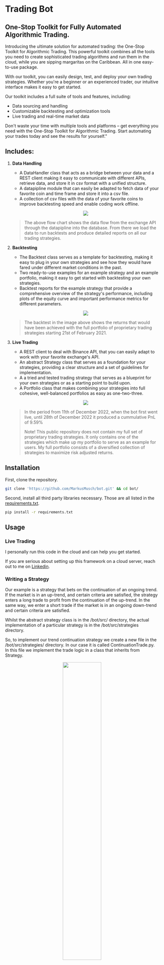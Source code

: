 
# Trading Bot

## One-Stop Toolkit for Fully Automated Algorithmic Trading.

Introducing the ultimate solution for automated trading: the One-Stop Toolkit for Algorithmic Trading. This powerful toolkit combines all the tools you need to create sophisticated trading algorithms and run them in the cloud, while you are sipping margaritas on the Caribbean. All in one easy-to-use package.

With our toolkit, you can easily design, test, and deploy your own trading strategies. Whether you're a beginner or an experienced trader, our intuitive interface makes it easy to get started.

Our toolkit includes a full suite of tools and features, including:

* Data sourcing and handling
* Customizable backtesting and optimization tools
* Live trading and real-time market data

Don't waste your time with multiple tools and platforms – get everything you need with the One-Stop Toolkit for Algorithmic Trading. Start automating your trades today and see the results for yourself."

## Includes:

1. **Data Handling**

	* A DataHandler class that acts as a bridge between your data and a REST client making it easy to communicate with different APIs, retrieve data, and store it in csv format with a unified structure.
    * A datapipline module that can easily be adapted to fetch data of your favorite coin and time frame and store it into a csv file.
	* A collection of csv files with the data of your favorite coins to improve backtesting speed and enable coding work offline.

	<p align="center">
	<img src="https://github.com/MarkusMusch/bot/blob/main/images/backtest_flowchart.png" />
	</p>

    > The above flow chart shows the data flow from the exchange API through the datapipline into the database. From there we load the data to run backtests and produce detailed reports on all our trading strategies.

2. **Backtesting**

	* The Backtest class serves as a template for backtesting, making it easy to plug in your own strategies and see how they would have fared under different market conditions in the past.
	* Two ready-to-use examples for an example strategy and an example portfolio, making it easy to get started with backtesting your own strategies.
	* Backtest reports for the example strategy that provide a comprehensive overview of the strategy's performance, including plots of the equity curve and important performance metrics for different parameters.

	<p align="center">
	<img src="https://github.com/MarkusMusch/bot/blob/main/images/equity_curve.png" />
	</p>

    > The backtest in the image above shows the returns that would have been achieved with the full portfolio of proprietary trading strategies starting 21st of February 2021.

3. **Live Trading**

	* A REST client to deal with Binance API, that you can easily adapt to work with your favorite exchange's API.
	* An abstract Strategy class that serves as a foundation for your strategies, providing a clear structure and a set of guidelines for implementation.
	* A a tried and tested trading strategy that serves as a blueprint for your own strategies or as a starting point to build upon.
	* A Portfolio class that makes combining your strategies into full cohesive, well-balanced portfolios as easy as one-two-three.

	<p align="center">
	<img src="https://github.com/MarkusMusch/bot/blob/main/images/pnl.jpeg" />
	</p>

    > In the period from 11th of December 2022, when the bot first went live, until 28th of December 2022 it produced a cummulative PnL of 9.59%
    >
    > Note! This public repository does not contain my full set of proprietary trading strategies. It only contains one of the strategies which make up my portfolio to serve as an example for users. My full portfolio consists of a diversified collection of strategies to maximize risk adjusted returns.

## Installation

First, clone the repository.

 ```bash
 git clone 'https://github.com/MarkusMusch/bot.git' && cd bot/
 ```
 
 Second, install all third party libraries necessary. Those are all listed in the [requirements.txt](requirements.txt).

 ```bash
 pip install -r requirements.txt
 ```

## Usage

### Live Trading

I personally run this code in the cloud and can help you get started.

If you are serious about setting up this framework on a cloud server, reach out to me on [Linkedin](https://www.linkedin.com/in/dr-markus-musch-b504a21b7/).

### Writing a Strategy

Our example is a strategy that bets on the continuation of an ongoing trend. If the market is in an up-trend, and certain criteria are satisfied, the strategy enters a long trade to profit from the continuation of the up-trend. In the same way, we enter a short trade if the market is in an ongoing down-trend and certain criteria are satisfied.

Whilst the abstract strategy class is in the /bot/src/ directory, the actual implementation of a particular strategy is in the /bot/src/strategies directory. 

So, to implement our trend continuation strategy we create a new file in the /bot/src/strategies/ directory. In our case it is called ContinuationTrade.py. In this file we implement the trade logic in a class that inherits from Strategy.

<p align="center">
  <img src="https://github.com/MarkusMusch/bot/blob/main/images/strategy_inheritance.png"
  width=50%>
</p>

The Strategy base class has a total of eight abstract methods that we have to implement in our child class.

The ```next_candle_init``` and ```next_candle_live``` methods give an interface for our backtest and live trading modules to distinguish between the two.

If we are initializing a strategy for live trading, we call the ```next_candle_init``` method. 


```Python
def  next_candle_init(self, row: pd.Series) -> None:
	"""Initializes the strategy by iterating through historical data
	without executing trades.

	Parameters
	----------
	row : pd.Series
	Row of historical data.
	"""

	self._setup_trade(row)
```


This method only calls the ```setup_trade``` methods.

The ```setup_trade``` method checks if a trade set up has been triggered with the recent candle, and if yes, sets the trigger flag for a long or a short set up to ```True```.

If we are not trading live, we record the current equity in every step to evaluate the equity curve later on. If we are trading live we skip this step.

If we are trading live, we call the ```next_candle_live``` method.



```Python
def  next_candle_live(self, row: pd.Series) -> None:
"""Checks for valid trade set ups with new live data and execute live
trades.

Parameters
----------
row : pd.Series
Row of live data.
"""

self._execute_trade(row)
self._setup_trade(row)
```


This method calls both the ```execute_trade``` method to generate live signals, and the ```setup_trade``` method to detect new set ups.

The ```execute_trade``` method checks if a new trigger has been set or if there is an existing position and calls the ```entry_long```, ```entry_short```, ```exit_long```, or ```exit_short``` method respectively.

If ```entry_long``` or ```entry_short``` is being called some more conditions such as a sufficient reward/risk ratio are being checked. If those conditions are satisfied a trade is being entered on exchange via our RESTClient object.

If ```exit_long``` or ```exit_short``` is being called the current trade is being closed on exchange via our RESTClient object.


<p align="center">
<img src="https://github.com/MarkusMusch/bot/blob/main/images/strategy_control_flow.png" />
</p>


### Assembling a Full Portfolio for Live Trading
To assemble your portfolio, define your tradable assets in Assets.py. Import them into the live.py module like this:

```Python
from  src.Assets  import  btc_cont_live, eth_cont_live, sol_cont_live, \
						  doge_cont_live
```

and define the markets you want to trade in the main function

```Python
if  __name__ == '__main__':

	markets = [btc_cont_live, eth_cont_live, sol_cont_live, doge_cont_live]

	portfolio = initialize_portfolio(markets, live=True)

	trade(portfolio)
```

### Writing Backtests: Single Strategies and Full Portfolios

#### Single Strategy Backtest
To set up a new backtest for an individual strategy, you will create a new .py file in the /bot/back_tests/ directory with the name of your backtest.

You can copy paste the code from the exisiting backtest_continuation_trade.py module. In this module, we backtest the continuation trade strategy. For this we import the ContinuationTrade class like this:

```Python
from  src.strategies.ContinuationTrade  import  ContinuationTrade
```

You will replace this import line with the module and class of your own strategy. You can also change the preset list of markets and adjust the set of risk levels, leverage sizes, and reward/risk ratios if the predefined ones do not fit your particular use case.

```Python  
markets = [btc_cont, eth_cont, sol_cont, doge_cont]

risk_samples = [0.001, 0.005 , 0.01, 0.05, 0.1, 0.2]
leverage_samples = [1 , 3, 5, 10]
risk_reward = [2.0, 3.0]
```
If you want to trade markets that are not included in the current code, make sure to define them in the Assets.py module and import them.

The last step is to loop through all markets and run the backtests. Here you have to change the second argument "ContinuationTrade" to be your strategy.

```Python
for  market  in  markets:
	bt.run(ec, ContinuationTrade, market, risk_samples, leverage_samples,
		   risk_reward, Timeframes)
```
The Backtest object will also save a report of you backtest in the /bot/back_tests/backtest_reports/ directory including equity curves and the most important performance metrics such as Sharpe ratio, Sortino ratio, and maximum draw down of your test run.

<p align="center">
  <img src="https://github.com/MarkusMusch/bot/blob/main/images/single_strat_backtest.png">
</p>

#### Full Portfolio Backtest

Setting up a full portfolio backtest works almost the same way as setting up a portfolio for live trading which has been explained above.

To assemble your portfolio, define your tradable assets in Assets.py. Import them into the backtest_portfolio.py module like this:

```Python
from  src.Assets  import  btc_cont, eth_cont, sol_cont, doge_cont
```

and define the markets you want to trade in the main function

```Python
if  __name__ == '__main__':

markets = [btc_cont, eth_cont, sol_cont, doge_cont]

portfolio = initialize_portfolio(markets, live=False)
```
The only difference to setting up a live trading portfolio is that we set the live parameter to ```False``` when initializing the portfolio and not calling the trade function that initiate the scheduler for live trading.

<p align="center">
  <img src="https://github.com/MarkusMusch/bot/blob/main/images/portfolio_backtest.png">
</p>

### Getting Data

In Assets.py instantiate an object representing your asset. For a continuation trade on Bitcoin we do it like this:

```Python
btc_cont = Asset(ContinuationTrade, 'Continuation_Trade', 'BTCBUSD',
				 (58434.0, '2021-02-21 19:00:00+00:00'),
				 (57465.0, '2021-02-21 18:00:00+00:00'),
				 datetime(2021, 2, 21, 20, 0, 0, 0), 100,
				 Timeframes.ONE_HOUR.value, 0.1, 1.0, 2.0, 3)
```

In the datapipline.py module we define the tickers we are interested in.


```Python
busd_markets = ['BTCBUSD', 'ETHBUSD', 'SOLBUSD', 'DOGEBUSD']
```

In our case we are interested in the BUSD futures for $BTC, $ETH, $SOL, and $DOGE. If you are interested in other coins you can find out their ticker on your exchanges' website and replace them in the list above. Make sure to also adapt the classes in the RESTClient.py module if you are using another exchange.

Now we only need to run
```bash
Python3 datapipeline.py
```

from the /bot directory and it will load the requested data from the Binance futures API into csv files located in the /bot/database/datasets directory.

By default, the time frames 1d, 1h, and 4h are implemented but if you are interested in other time frames you can easily extend the Enum

```Python
class  Timeframes(Enum):
	ONE_HOUR = '1h'
	FOUR_HOURS = '4h'
	ONE_DAY = '1d'
```

in Assets.py.

If, for example, you wanted to add the 5m time frame, you would simply add the line

```Python
FIVE_MINUTES = '5m'
```
in the Enum in Assets.py and the lines

```Python
download(market, Timeframes.FIVE_MINUTES.value, timedelta(minutes=4999))
print(Timeframes.FIVE_MINUTES.value + ' done! \n')
```
The ```timedelta``` this way since we can at most request 1000 data entries at a time from the Binance API. By default it is 500 data entries, but by explicitly requesting 1000 we can reduce the number of requests and therefore the time it takes to download our data.

## Contributing

1. Fork it (https://github.com/MarkusMusch/bot/fork)
2. Create your feature branch (git checkout -b feature/fooBar)
3. Commit your changes (git commit -am 'Add some fooBar')
4. Push to the branch (git push origin feature/fooBar')
5. Create a new Pull Request

If you are serious about  contributing to the project or you have a similar project and are keen to discuss coding or trading, reach out to me on [Linkedin](https://www.linkedin.com/in/dr-markus-musch-b504a21b7/).

## License and author info

### Author

Markus Musch: [Linkedin](https://www.linkedin.com/in/dr-markus-musch-b504a21b7/)

### License

See the [LICENSE](LICENSE.md) file for license rights and limitations (GNU GPLv3).

